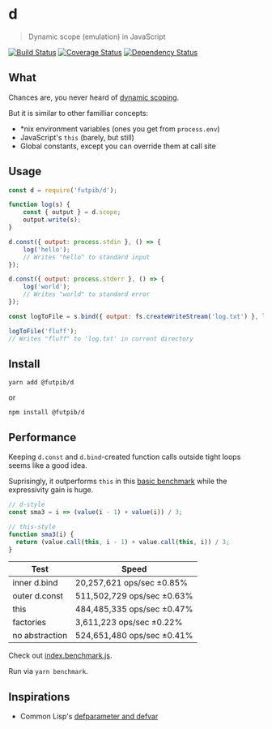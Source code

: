 # d

> Dynamic scope (emulation) in JavaScript

[![Build Status](https://travis-ci.org/futpib/d.svg?branch=master)](https://travis-ci.org/futpib/d) [![Coverage Status](https://coveralls.io/repos/github/futpib/d/badge.svg?branch=master)](https://coveralls.io/github/futpib/d?branch=master) [![Dependency Status](https://dependencyci.com/github/futpib/d/badge)](https://dependencyci.com/github/futpib/d)

## What

Chances are, you never heard of [dynamic scoping](https://en.wikipedia.org/wiki/Scope_(computer_science)#Dynamic_scoping).

But it is similar to other familliar concepts:
* *nix environment variables (ones you get from `process.env`)
* JavaScript's `this` (barely, but still)
* Global constants, except you can override them at call site

## Usage

```js
const d = require('futpib/d');

function log(s) {
    const { output } = d.scope;
    output.write(s);
}

d.const({ output: process.stdin }, () => {
    log('hello');
    // Writes "hello" to standard input
});

d.const({ output: process.stderr }, () => {
    log('world');
    // Writes "world" to standard error
});

const logToFile = s.bind({ output: fs.createWriteStream('log.txt') }, log);

logToFile('fluff');
// Writes "fluff" to 'log.txt' in current directory
```

## Install

```
yarn add @futpib/d
```

or

```
npm install @futpib/d
```

## Performance

Keeping `d.const` and `d.bind`-created function calls outside tight loops seems like a good idea.

Suprisingly, it outperforms `this` in this [basic benchmark](https://github.com/futpib/d/blob/master/index.benchmark.js) while the expressivity gain is huge.

```js
// d-style
const sma3 = i => (value(i - 1) + value(i)) / 3;

// this-style
function sma3(i) {
  return (value.call(this, i - 1) + value.call(this, i)) / 3;
}
```

| Test | Speed |
|-|-|
| inner d.bind     | 20,257,621 ops/sec ±0.85%     |
| outer d.const     | 511,502,729 ops/sec ±0.63%      |
| this | 484,485,335 ops/sec ±0.47% |
| factories | 3,611,223 ops/sec ±0.22% |
| no abstraction | 524,651,480 ops/sec ±0.41% |


Check out [index.benchmark.js](https://github.com/futpib/d/blob/master/index.benchmark.js).

Run via `yarn benchmark`.


## Inspirations

* Common Lisp's [defparameter and defvar](http://clhs.lisp.se/Body/m_defpar.htm)
